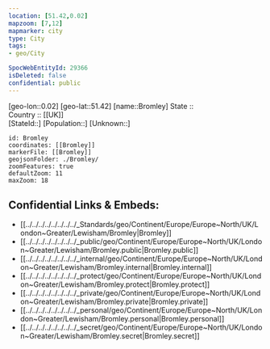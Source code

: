 ```yaml
---
location: [51.42,0.02] 
mapzoom: [7,12] 
mapmarker: city 
type: City
tags:
- geo/City

SpocWebEntityId: 29366
isDeleted: false
confidential: public
---
```

[geo-lon::0.02] 
[geo-lat::51.42] 
[name::Bromley] 
State ::  
Country :: [[UK]]  
[StateId::] 
[Population::] 
[Unknown::] 


```leaflet
id: Bromley
coordinates: [[Bromley]] 
markerFile: [[Bromley]] 
geojsonFolder: ./Bromley/
zoomFeatures: true 
defaultZoom: 11 
maxZoom: 18
```


## Confidential Links & Embeds: 
- [[../../../../../../../../_Standards/geo/Continent/Europe/Europe~North/UK/London~Greater/Lewisham/Bromley|Bromley]] 
- [[../../../../../../../../_public/geo/Continent/Europe/Europe~North/UK/London~Greater/Lewisham/Bromley.public|Bromley.public]] 
- [[../../../../../../../../_internal/geo/Continent/Europe/Europe~North/UK/London~Greater/Lewisham/Bromley.internal|Bromley.internal]] 
- [[../../../../../../../../_protect/geo/Continent/Europe/Europe~North/UK/London~Greater/Lewisham/Bromley.protect|Bromley.protect]] 
- [[../../../../../../../../_private/geo/Continent/Europe/Europe~North/UK/London~Greater/Lewisham/Bromley.private|Bromley.private]] 
- [[../../../../../../../../_personal/geo/Continent/Europe/Europe~North/UK/London~Greater/Lewisham/Bromley.personal|Bromley.personal]] 
- [[../../../../../../../../_secret/geo/Continent/Europe/Europe~North/UK/London~Greater/Lewisham/Bromley.secret|Bromley.secret]] 

